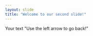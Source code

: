 ```yaml
---
layout: slide
title: "Welcome to our second slide!"
---
```

Your text
"Use the left arrow to go back!"